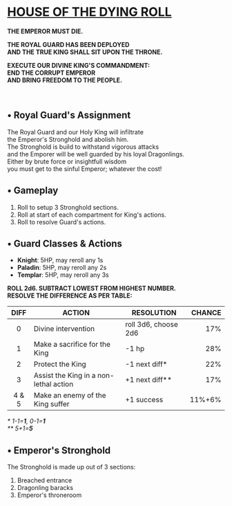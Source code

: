 <!-- <img src="https://raw.githubusercontent.com/roelosaurus/house-of-the-dying-roll/master/cover.jpg" width="425"> -->

# [HOUSE OF THE DYING ROLL](https://raw.githubusercontent.com/roelosaurus/house-of-the-dying-roll/master/cover.jpg)

**THE EMPEROR MUST DIE.**  
  
**THE ROYAL GUARD HAS BEEN DEPLOYED**  
**AND THE TRUE KING SHALL SIT UPON THE THRONE.**  
  
**EXECUTE OUR DIVINE KING'S COMMANDMENT:**  
**END THE CORRUPT EMPEROR**  
**AND BRING FREEDOM TO THE PEOPLE.**  



<br/>



## • Royal Guard's Assignment

The Royal Guard and our Holy King will infiltrate  
the Emperor's Stronghold and abolish him.  
The Stronghold is build to withstand vigorous attacks  
and the Emporer will be well guarded by his loyal Dragonlings.  
Either by brute force or insightfull wisdom  
you must get to the sinful Emperor; whatever the cost!  



## • Gameplay

1. Roll to setup 3 Stronghold sections.  
2. Roll at start of each compartment for King's actions.  
3. Roll to resolve Guard's actions.



## • Guard Classes & Actions

- **Knight**: 5HP, may reroll any 1s  
- **Paladin**: 5HP, may reroll any 2s  
- **Templar**: 5HP, may reroll any 3s  

**ROLL 2d6. SUBTRACT LOWEST FROM HIGHEST NUMBER.**  
**RESOLVE THE DIFFERENCE AS PER TABLE:**
 
 DIFF |                   ACTION               |    RESOLUTION        | CHANCE
:---: | -------------------------------------- | -------------------  | -----:
  0   | Divine intervention                    | roll 3d6, choose 2d6 |  17%
  1   | Make a sacrifice for the King          | -1 hp                |  28%
  2   | Protect the King                       | -1 next diff*        |  22%
  3   | Assist the King in a non-lethal action | +1 next diff**       |  17%
4 & 5 | Make an enemy of the King suffer       | +1 success           | 11%+6% 

*&ast; 1-1=**1**, 0-1=**1***  
*&ast;&ast; 5+1=**5***

<!-- https://anydice.com/program/2bd5 -->



## • Emperor's Stronghold
 
The Stronghold is made up out of 3 sections:  
1. Breached entrance  
2. Dragonling baracks  
3. Emperor's throneroom
